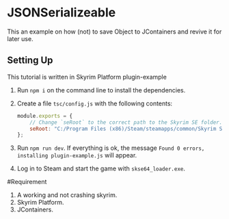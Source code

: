 # JSONSerializeable
This an example on how (not) to save Object to JContainers and revive it for later use.


## Setting Up
This tutorial is written in Skyrim Platform plugin-example

1. Run `npm i` on the command line to install the dependencies.
2. Create a file `tsc/config.js` with the following contents:
   ```js
   module.exports = {
       // Change `seRoot` to the correct path to the Skyrim SE folder. The path should have slashes like this: `/` (not `\\`).
       seRoot: "C:/Program Files (x86)/Steam/steamapps/common/Skyrim Special Edition"
   };
   ```

3. Run `npm run dev`. If everything is ok, the message `Found 0 errors, installing plugin-example.js` will appear.
4. Log in to Steam and start the game with `skse64_loader.exe`.

#Requirement
1. A working and not crashing skyrim.
2. Skyrim Platform.
3. JContainers.